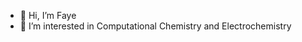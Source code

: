 - 👋 Hi, I’m Faye
- 👀 I’m interested in Computational Chemistry and Electrochemistry

<!---
FayettG/FayettG is a ✨ special ✨ repository because its `README.md` (this file) appears on your GitHub profile.
You can click the Preview link to take a look at your changes.
--->
